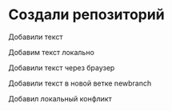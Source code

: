 # Создали репозиторий

Добавили текст

Добавим текст локально

Добавили текст через браузер

Добавили текст в новой ветке newbranch

Добавил локальный конфликт